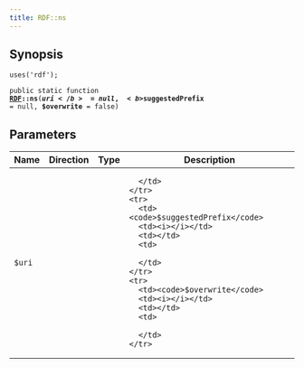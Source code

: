 ```yaml
---
title: RDF::ns
---
```


## Synopsis

<code>uses('rdf');</code>

<code>public static function <b><a href="RDF">RDF</a>::ns</b>(<b>$uri</b> = null, <b>$suggestedPrefix</b> = null, <b>$overwrite</b> = false)</code>

## Parameters

<table>
  <thead>
    <tr>
      <th>Name</th>
      <th>Direction</th>
      <th>Type</th>
      <th>Description</th>
    </tr>
  </thead>
  <tbody>
    <tr>
      <td><code>$uri</code>
      <td><i></i></td>
      <td></td>
      <td>

      </td>
    </tr>
    <tr>
      <td><code>$suggestedPrefix</code>
      <td><i></i></td>
      <td></td>
      <td>

      </td>
    </tr>
    <tr>
      <td><code>$overwrite</code>
      <td><i></i></td>
      <td></td>
      <td>

      </td>
    </tr>
  </tbody>
</table>

